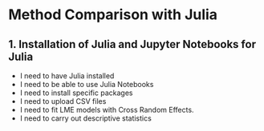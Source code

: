 # Method Comparison with Julia


## 1. Installation of Julia and Jupyter Notebooks for Julia
 * I need to have Julia installed
 * I need to be able to use Julia Notebooks
 * I need to install specific packages
 * I need to upload CSV files
 * I need to fit LME models with Cross Random Effects.
 * I need to carry out descriptive statistics

